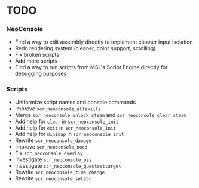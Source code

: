 # TODO 

### NeoConsole
- Find a way to edit assembly directly to implement cleaner input isolation
- Redo rendering system (cleaner, color support, scrolling)
- Fix broken scripts
- Add more scripts
- Find a way to run scripts from MSL's Script Engine directly for debugging purposes

### Scripts 
- Uniformize script names and console commands
- Improve `scr_neoconsole_allskills`
- Merge `scr_neoconsole_unlock_steam` and `scr_neoconsole_clear_steam`
- Add help for `clear` in `scr_neoconsole_init`
- Add help for `exit` in `scr_neoconsole_init`
- Add help for `minimap` in `scr_neoconsole_init`
- Rewrite `scr_neoconsole_damage`
- Improve `scr_neoconsole_nocd`
- Fix `scr_neoconsole_overlay`
- Investigate `scr_neoconsole_psy`
- Investigate `scr_neoconsole_questsettarget`
- Rewrite `scr_neoconsole_time_change`
- Rewrite `scr_neoconsole_setatr`